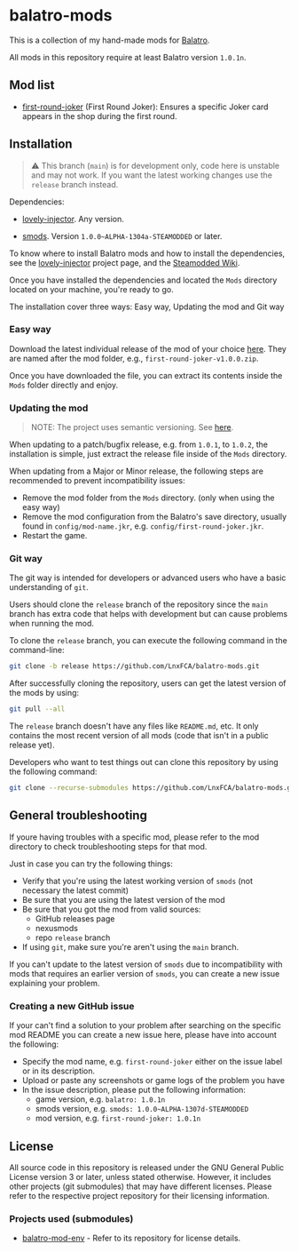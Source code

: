 # balatro-mods

This is a collection of my hand-made mods for [Balatro](https://store.steampowered.com/app/2379780).

All mods in this repository require at least Balatro version `1.0.1n`.

## Mod list

- [first-round-joker](./first-round-joker) (First Round Joker): Ensures a specific Joker card appears in the shop during the first round.

## Installation

> ⚠️ This branch (`main`) is for development only, code here is unstable and may not work. If you want the latest
> working changes use the `release` branch instead.

Dependencies:

- [lovely-injector](https://github.com/ethangreen-dev/lovely-injector). Any version.

- [smods](https://github.com/Steamodded/smods).
Version `1.0.0~ALPHA-1304a-STEAMODDED` or later.

To know where to install Balatro mods and how to install the dependencies, see the
[lovely-injector](https://github.com/ethangreen-dev/lovely-injector?tab=readme-ov-file#manual-installation)
project page, and the [Steamodded Wiki](https://github.com/Steamodded/smods/wiki/#step-3-installing-steamodded).

Once you have installed the dependencies and located the `Mods` directory located on your machine, you're ready to go.

The installation cover three ways: Easy way, Updating the mod and Git way

### Easy way

Download the latest individual release of the mod of your choice
[here](https://github.com/LnxFCA/balatro-mods/releases). They are named
after the mod folder, e.g., `first-round-joker-v1.0.0.zip`.

Once you have downloaded the file, you can extract its contents inside the `Mods` folder
directly and enjoy.

### Updating the mod

> NOTE: The project uses semantic versioning. See [here](https://en.wikipedia.org/wiki/Software_versioning#Semantic_versioning).

When updating to a patch/bugfix release, e.g. from `1.0.1`, to `1.0.2`, the installation
is simple, just extract the release file inside of the `Mods` directory.

When updating from a Major or Minor release, the following steps are recommended to
prevent incompatibility issues:

- Remove the mod folder from the `Mods` directory. (only when using the easy way)
- Remove the mod configuration from the Balatro's save directory, usually found in `config/mod-name.jkr`, e.g.
`config/first-round-joker.jkr`.
- Restart the game.

### Git way

The git way is intended for developers or advanced users who have a basic understanding of `git`.

Users should clone the `release` branch of the repository since the `main` branch
has extra code that helps with development but can cause problems when running
the mod.

To clone the `release` branch, you can execute the following command in the command-line:

```sh
git clone -b release https://github.com/LnxFCA/balatro-mods.git
```

After successfully cloning the repository, users can get the latest version of the mods by using:

```sh
git pull --all
```

The `release` branch doesn't have any files like `README.md`, etc. It only contains the most recent version of all mods (code that isn't in a public release yet).

Developers who want to test things out can clone this repository by using the following command:

```sh
git clone --recurse-submodules https://github.com/LnxFCA/balatro-mods.git
```

## General troubleshooting

If youre having troubles with a specific mod, please refer to the mod directory to check troubleshooting
steps for that mod.

Just in case you can try the following things:

- Verify that you're using the latest working version of `smods` (not necessary the latest commit)
- Be sure that you are using the latest version of the mod
- Be sure that you got the mod from valid sources:
  - GitHub releases page
  - nexusmods
  - repo `release` branch
- If using `git`, make sure you're aren't using the `main` branch.

If you can't update to the latest version of `smods` due to incompatibility with mods that
requires an earlier version of `smods`, you can create a new issue explaining your problem.

### Creating a new GitHub issue

If your can't find a solution to your problem after searching on the specific mod README
you can create a new issue here, please have into account the following:

- Specify the mod name, e.g. `first-round-joker` either on the issue label or
in its description.
- Upload or paste any screenshots or game logs of the problem you have
- In the issue description, please put the following information:
  - game version, e.g. `balatro: 1.0.1n`
  - smods version, e.g. `smods: 1.0.0~ALPHA-1307d-STEAMODDED`
  - mod version, e.g. `first-round-joker: 1.0.1n`

## License

All source code in this repository is released under the GNU General Public License version 3 or later, unless stated otherwise.
However, it includes other projects (git submodules) that may have different licenses. Please refer to the respective project
repository for their licensing information.

### Projects used (submodules)

- [balatro-mod-env](https://github.com/LnxFCA/balatro-mod-env) - Refer to its repository for license details.
